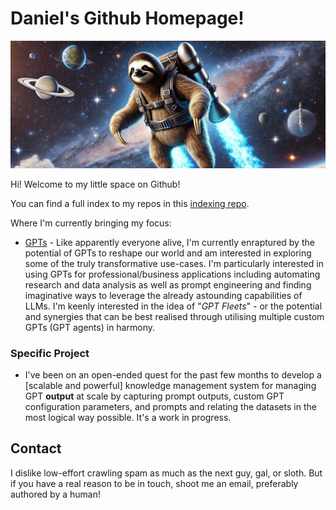 # Daniel's Github Homepage!

![Sloth in outer space](/images/banners/1.webp)

Hi! Welcome to my little space on Github! 

You can find a full index to my repos in this [indexing repo](https://github.com/danielrosehill/My-Github-Repo-Index). 

Where I'm currently bringing my focus:

- [GPTs](https://github.com/danielrosehill/My-Github-Repo-Index/blob/main/sections/gpts.md) -  Like apparently everyone alive, I'm currently enraptured by the potential of GPTs to reshape our world and am interested in exploring some of the truly transformative use-cases. I'm particularly interested in using GPTs for professional/business applications including automating research and data analysis as well as prompt engineering and finding imaginative ways to leverage the already astounding capabilities of LLMs. I'm keenly interested in the idea of "*GPT Fleets*" - or the potential and synergies that can be best realised through utilising multiple custom GPTs (GPT agents) in harmony. 

### Specific Project

- I've been on an open-ended quest for the past few months to develop a [scalable and powerful] knowledge management system for managing GPT **output** at scale by capturing prompt outputs, custom GPT configuration parameters, and prompts and relating the datasets in the most logical way possible. It's a work in progress. 

## Contact 

I dislike low-effort crawling spam as much as the next guy, gal, or sloth. But if you have a real reason to be in touch, shoot me an email, preferably authored by a human!
